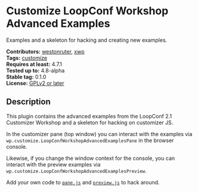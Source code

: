 # Customize LoopConf Workshop Advanced Examples

Examples and a skeleton for hacking and creating new examples.

**Contributors:** [westonruter](https://profiles.wordpress.org/westonruter), [xwp](https://profiles.wordpress.org/xwp)  
**Tags:** [customize](https://wordpress.org/plugins/tags/customize)  
**Requires at least:** 4.7.1  
**Tested up to:** 4.8-alpha  
**Stable tag:** 0.1.0  
**License:** [GPLv2 or later](http://www.gnu.org/licenses/gpl-2.0.html)  

## Description ##

This plugin contains the advanced examples from the LoopConf 2.1 Customizer Workshop and a skeleton for hacking on customizer JS.

In the customizer pane (top window) you can interact with the examples via `wp.customize.LoopConfWorkshopAdvancedExamplesPane` in the browser console.

Likewise, if you change the window context for the console, you can interact with the preview examples via `wp.customize.LoopConfWorkshopAdvancedExamplesPreview`.

Add your own code to [`pane.js`](pane.js) and [`preview.js`](preview.js) to hack around.
